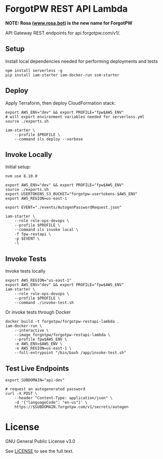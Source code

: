 # ForgotPW REST API Lambda

**NOTE: Rosa (www.rosa.bot) is the new name for ForgotPW**

API Gateway REST endpoints for api.forgotpw.com/v1/.

## Setup

Install local dependencies needed for performing deployments and tests

```shell
npm install serverless -g
pip install iam-starter iam-docker-run ssm-starter
```

## Deploy

Apply Terraform, then deploy CloudFormation stack:

```shell
export AWS_ENV="dev" && export PROFILE="fpw$AWS_ENV"
# will export environment variables needed for serverless.yml
source ./exports.sh

iam-starter \
    --profile $PROFILE \
    --command sls deploy --verbose
```

## Invoke Locally

Initial setup:

```shell
nvm use 8.10.0

export AWS_ENV="dev" && export PROFILE="fpw$AWS_ENV"
source ./exports.sh
export USERTOKENS_S3_BUCKET="forgotpw-usertokens-$AWS_ENV"
export AWS_REGION=us-east-1

export EVENT="./events/AutogenPasswordRequest.json"

iam-starter \
    --role role-ops-devops \
    --profile $PROFILE \
    --command sls invoke local \
    -f fpw-restapi \
    -p $EVENT \
    -l
```

## Invoke Tests

Invoke tests locally

```shell
export AWS_REGION="us-east-1"
export AWS_ENV="dev" && export PROFILE="fpw$AWS_ENV"
iam-starter \
    --role role-ops-devops \
    --profile $PROFILE \
    --command ./invoke-test.sh
```

Or invoke tests through Docker

```shell
docker build -t forgotpw/forgotpw-restapi-lambda .
iam-docker-run \
    --interactive \
    --image forgotpw/forgotpw-restapi-lambda \
    --profile fpw$AWS_ENV \
    -e AWS_ENV=$AWS_ENV \
    -e AWS_REGION=us-east-1 \
    --full-entrypoint "/bin/bash /app/invoke-test.sh"
```

## Test Live Endpoints

```shell
export SUBDOMAIN="api-dev"

# request an autogenerated password
curl -X POST \
    --header "Content-Type: application/json" \
    -d '{"languageCode": "en-us"}' \
    https://$SUBDOMAIN.forgotpw.com/v1/secrets/autogen
```

# License

GNU General Public License v3.0

See [LICENSE](LICENSE.txt) to see the full text.
